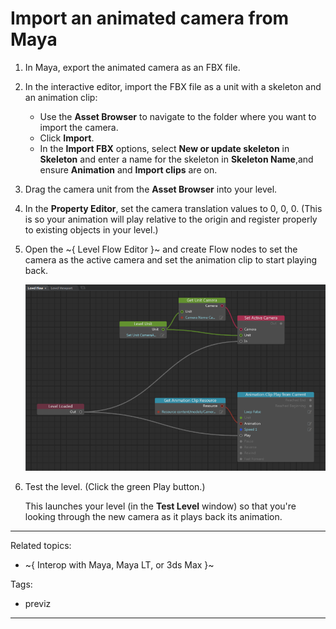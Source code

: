 # Import an animated camera from Maya

1. In Maya, export the animated camera as an FBX file.

2. In the interactive editor, import the FBX file as a unit with a skeleton and an animation clip:

	- Use the **Asset Browser** to navigate to the folder where you want to import the camera.
	- Click **Import**.
	- In the **Import FBX** options, select **New or update skeleton** in **Skeleton** and enter a name for the skeleton in **Skeleton Name**,and ensure **Animation** and **Import clips** are on.

3. Drag the camera unit from the **Asset Browser** into your level.

4. In the **Property Editor**, set the camera translation values to 0, 0, 0.
	(This is so your animation will play relative to the origin and register properly to existing objects in your level.)

5. Open the ~{ Level Flow Editor }~ and create Flow nodes to set the camera as the active camera and set the animation clip to start playing back.

	![](../images/camera_flow.png)

6. Test the level. (Click the green Play button.)

	This launches your level (in the **Test Level** window) so that you're looking through the new camera as it plays back its animation.

---
Related topics:

- ~{ Interop with Maya, Maya LT, or 3ds Max }~

Tags:
- previz

---
